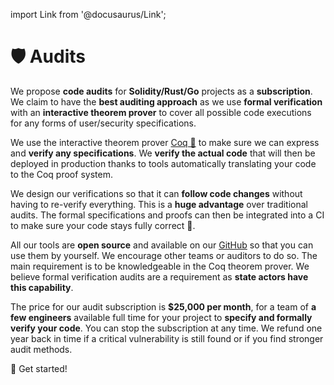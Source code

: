 import Link from '@docusaurus/Link';

# 🛡️ Audits

We propose **code audits** for **Solidity/Rust/Go** projects as a **subscription**. We claim to have the **best auditing approach** as we use **formal verification** with an **interactive theorem prover** to cover all possible code executions for any forms of user/security specifications.

We use the interactive theorem prover [Coq&nbsp;🐓](https://coq.inria.fr/) to make sure we can express and **verify any specifications**. We **verify the actual code** that will then be deployed in production thanks to tools automatically translating your code to the Coq proof system.

We design our verifications so that it can **follow code changes** without having to re-verify everything. This is a **huge advantage** over traditional audits. The formal specifications and proofs can then be integrated into a CI to make sure your code stays fully correct&nbsp;🔄.

All our tools are **open source** and available on our [GitHub](https://github.com/formal-land) so that you can use them by yourself. We encourage other teams or auditors to do so. The main requirement is to be knowledgeable in the Coq theorem prover. We believe formal verification audits are a requirement as **state actors have this capability**.

The price for our audit subscription is **$25,000 per month**, for a team of **a few engineers** available full time for your project to **specify and formally verify your code**. You can stop the subscription at any time. We refund one year back in time if a critical vulnerability is still found or if you find stronger audit methods.

<Link
  className="button button--secondary button--lg"
  href="https://n25o5qrzcx2.typeform.com/to/UPZq4O6U">
  <span>🚀&nbsp;Get started!</span>
</Link>

<!-- Contact us on [📧 &#099;&#111;&#110;&#116;&#097;&#099;&#116;&#064;formal&#046;&#108;&#097;&#110;&#100;](mailto:contact@formal.land) to get started! -->
